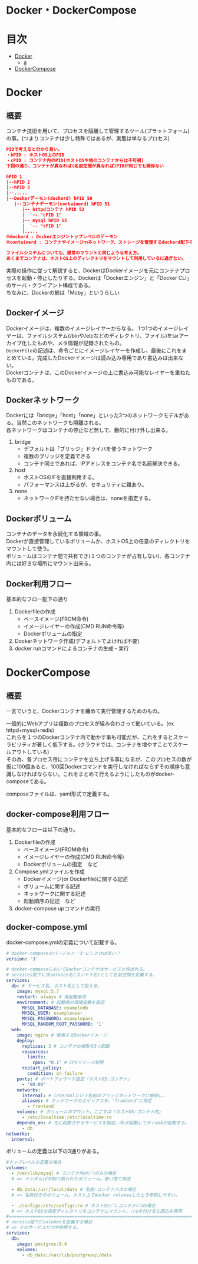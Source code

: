 # Docker・DockerCompose
# 目次
- [Docker](#Docker)
    - [a](#a)
- [DockerCompose](#DockerCompose)

# Docker
## 概要
コンテナ技術を用いて、プロセスを隔離して管理するツール(プラットフォーム)の事。(つまりコンテナは少し特殊ではあるが、実態は単なるプロセス)  

```json
PIDで考えると分かり易い。
・hPID : ホストOS上のPID
・cPID : コンテナ内のPID(ホストOSや他のコンテナからは不可視)
下図の通り、コンテナが異なれば(名前空間が異なれば)PIDが同じでも関係ない

hPID 1
|--hPID 2
|--hPID 3
|--.....
|--Dockerデーモン(dockerd) hPID 50
   |--コンテナデーモン(containerd) hPID 51
      |-- httpdコンテナ hPID 52
      |  `-- "cPID 1"   
      |-- mysql hPID 53 
      |  `-- "cPID 1"
      |.....
※dockerd : Dockerエンジントップレベルのデーモン
※containerd : コンテナやイメージｍネットワーク、ストレージを管理するdockerd配下の管理デーモン

ファイルシステムについても、通常のマウントと同じような考え方。
あくまでコンテナは、ホストOS上のディレクトリをマウントして利用しているに過ぎない。
```  

実際の操作に従って解説すると、DockerはDockerイメージを元にコンテナプロセスを起動・停止したりする。Dockerは「Dockerエンジン」と「Docker CLI」のサーバ・クライアント構成である。  
ちなみに、Dockerの鯨は「Moby」というらしい

## Dockerイメージ  
Dockerイメージは、複数のイメージレイヤーからなる。
1つ1つのイメージレイヤーは、ファイルシステム(/binや/etcなどのディレクトリ、ファイル)をtarアーカイブ化したものや、メタ情報が記録されたもの。  
`DockerFile`の記述は、命令ごとにイメージレイヤーを作成し、最後にこれをまとめている。完成したDockerイメージは読み込み専用であり書込みは出来ない。  
Dockerコンテナは、このDockerイメージの上に書込み可能なレイヤーを重ねたものである。

## Dockerネットワーク
Dockerには「bridge」「host」「none」といった3つのネットワークモデルがある。当然このネットワークも隔離される。  
各ネットワークはコンテナの停止など無しで、動的に付け外し出来る。
1. bridge
    - デフォルトは「ブリッジ」ドライバを使うネットワーク
    - 複数のブリッジを定義できる
    - コンテナ同士であれば、IPアドレスをコンテナ名で名前解決できる。
2. host
    - ホストOSのIFを直接利用する。
    - パフォーマンスは上がるが、セキュリティに難あり。
3. none
    - ネットワークIFを持たせない場合は、noneを指定する。

## Dockerボリューム
コンテナのデータを永続化する領域の事。  
Dockerが直接管理しているボリュームか、ホストOS上の任意のディレクトリをマウントして使う。  
ボリュームはコンテナ間で共有でき(１つのコンテナが占有しない)、各コンテナ内には好きな場所にマウント出来る。

## Docker利用フロー  
基本的なフロー配下の通り

1. Dockerfileの作成
    - ベースイメージ(FROM命令)
    - イメージレイヤーの作成(CMD RUN命令等)
    - Dockerボリュームの指定
2. Dockerネットワーク作成(デフォルトでよければ不要)
3. docker runコマンドによるコンテナの生成・実行


# DockerCompose
## 概要
一言でいうと、Dockerコンテナを纏めて実行管理するためのもの。  

一般的にWebアプリは複数のプロセスが組み合わさって動いている。(ex. httpd+mysql+redis)  
これらを１つのDockerコンテナ内で動かす事も可能だが、これをするとスケーラビリティが著しく低下する。(クラウドでは、コンテナを増やすことでスケールアウトしている)  
その為、各プロセス毎にコンテナを立ち上げる事になるが、このプロセスの数が仮に100個あると、100回Dockerコマンドを実行しなければならずその順序も意識しなければならない。これをまとめて行えるようにしたものがdocker-composeである。   

composeファイルは、yaml形式で定義する。

## docker-compose利用フロー
基本的なフローは以下の通り。
1. Dockerfileの作成
    - ベースイメージ(FROM命令)
    - イメージレイヤーの作成(CMD RUN命令等)
    - Dockerボリュームの指定　など
2. Compose.ymlファイルを作成
    - Dockerイメージ(or Dockerfile)に関する記述
    - ボリュームに関する記述
    - ネットワークに関する記述
    - 起動順序の記述　など
3. docker-compose upコマンドの実行
    
## docker-compose.yml
docker-compose.ymlの定義について記載する。
```yml
# docker-composeのバージョン '3'にしとけば良い？
version: '3'

# docker-composeにおいてDockerコンテナはサービスと呼ばれる。
# services配下に各service名(コンテナ名)として名前空間を定義する。
services: 
  db: # サービス名。ホスト名として扱える。
    image: mysql:5.7
    restart: always # 再起動条件
    environment: # 起動時の環境変数を設定
      MYSQL_DATABASE: exampledb
      MYSQL_USER: exampleuser
      MYSQL_PASSWORD: examplepass
      MYSQL_RANDOM_ROOT_PASSWORD: '1'
  web: 
    image: nginx # 使用するDockerイメージ
    deploy:
      replicas: 3 # コンテナの複製を3つ起動
      resources:
        limits: 
          cpus: "0.1" # CPUリソース制限
      restart_policy:
        condition: on-failure
    ports: # ポートフォワード設定「ホストOS:コンテナ」
      - "80:80"
    networks:
      internal: # internalという名前のブリッジネットワークに接続し、
      aliases: # ネットワークのエイリアスを、"frontend"に指定
        - frontend
    volumes: # ボリュームのマウント。ここでは「ホストOS:コンテナ内」
      - /etc/localtime:/etc/localtime:ro
    depends_on: # 先に起動させるサービスを指定。dbが起動してかｒwebが起動する。
      - db
networks:
  internal: 
```  


ボリュームの定義は以下の3通りがある。
```yml
#トップレベルの定義の場合
volumes:
  - /var/lib/mysql # コンテナ内のﾊﾟｽのみの場合
  # => ランダムidが割り振られたボリューム。使い捨て用途

  - db_data:/usr/local/data # 名前:コンテナパスの場合
  # => 名前付きのボリューム。ホスト上でdocker volumesしたとき参照しやすい。

  - ./configs:/etc/configs:ro # ホストOSﾊﾟｽ:コンテナﾊﾟｽの場合
  # => ホストOSの指定ディレクトリをコンテナにマウント。:roを付けると読込み専用
#========================================================================
# service配下にvolumesを定義する場合
# => そのサービスだけが参照する。 
services:
  db:
    image: postgres:9.4
    volumes:
      - db_data:/var/lib/postgresql/data 
```

